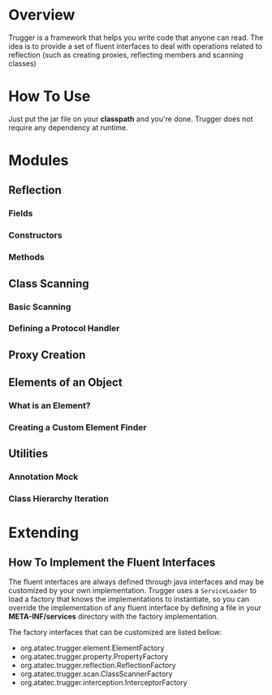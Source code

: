 # Overview

Trugger is a framework that helps you write code that anyone can read. The
idea is to provide a set of fluent interfaces to deal with operations related
to reflection (such as creating proxies, reflecting members and scanning
classes)

# How To Use

Just put the jar file on your **classpath** and you're done. Trugger does not
require any dependency at runtime.

# Modules

## Reflection

### Fields

### Constructors

### Methods

## Class Scanning

### Basic Scanning

### Defining a Protocol Handler

## Proxy Creation

## Elements of an Object

### What is an Element?

### Creating a Custom Element Finder

## Utilities

### Annotation Mock

### Class Hierarchy Iteration

# Extending

## How To Implement the Fluent Interfaces

The fluent interfaces are always defined through java interfaces and may be
customized by your own implementation. Trugger uses a `ServiceLoader` to load
a factory that knows the implementations to instantiate,
so you can override the implementation of any fluent interface by defining a
file in your **META-INF/services** directory with the factory implementation.

The factory interfaces that can be customized are listed bellow:

- org.atatec.trugger.element.ElementFactory
- org.atatec.trugger.property.PropertyFactory
- org.atatec.trugger.reflection.ReflectionFactory
- org.atatec.trugger.scan.ClassScannerFactory
- org.atatec.trugger.interception.InterceptorFactory
